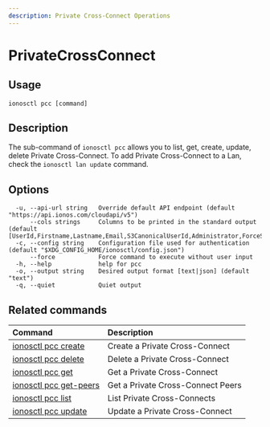 ```yaml
---
description: Private Cross-Connect Operations
---
```


# PrivateCrossConnect

## Usage

```text
ionosctl pcc [command]
```

## Description

The sub-command of `ionosctl pcc` allows you to list, get, create, update, delete Private Cross-Connect. To add Private Cross-Connect to a Lan, check the `ionosctl lan update` command.

## Options

```text
  -u, --api-url string   Override default API endpoint (default "https://api.ionos.com/cloudapi/v5")
      --cols strings     Columns to be printed in the standard output (default [UserId,Firstname,Lastname,Email,S3CanonicalUserId,Administrator,ForceSecAuth,SecAuthActive,Active])
  -c, --config string    Configuration file used for authentication (default "$XDG_CONFIG_HOME/ionosctl/config.json")
      --force            Force command to execute without user input
  -h, --help             help for pcc
  -o, --output string    Desired output format [text|json] (default "text")
  -q, --quiet            Quiet output
```

## Related commands

| Command | Description |
| :--- | :--- |
| [ionosctl pcc create](create.md) | Create a Private Cross-Connect |
| [ionosctl pcc delete](delete.md) | Delete a Private Cross-Connect |
| [ionosctl pcc get](get.md) | Get a Private Cross-Connect |
| [ionosctl pcc get-peers](get-peers.md) | Get a Private Cross-Connect Peers |
| [ionosctl pcc list](list.md) | List Private Cross-Connects |
| [ionosctl pcc update](update.md) | Update a Private Cross-Connect |

